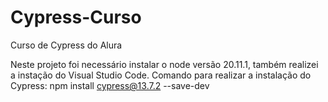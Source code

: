 # Cypress-Curso
Curso de Cypress do Alura

Neste projeto foi necessário instalar o node versão 20.11.1, também realizei a instação do Visual Studio Code.
Comando para realizar a instalação do Cypress: npm install cypress@13.7.2 --save-dev

